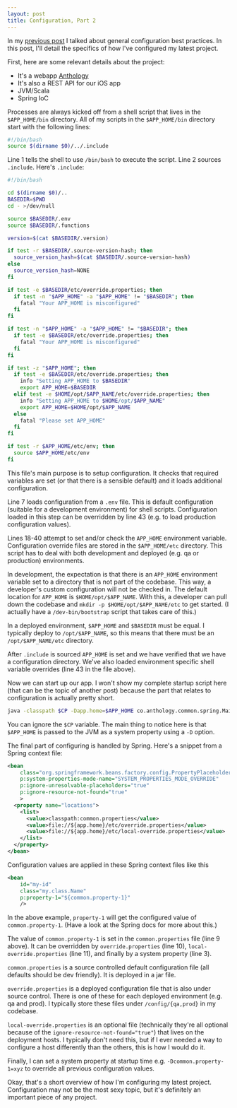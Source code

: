 ```yaml
---
layout: post
title: Configuration, Part 2
---
```


In my [previous post](/2016/01/25/configuration/) I talked about general configuration best practices. In this post, I'll detail the specifics of how I've configured my latest project.

First, here are some relevant details about the project:

* It's a webapp [Anthology](https://anthology.co)
* It's also a REST API for our iOS app
* JVM/Scala
* Spring IoC

Processes are always kicked off from a shell script that lives in the `$APP_HOME/bin` directory. All of my scripts in the `$APP_HOME/bin` directory start with the following lines:

~~~ bash
#!/bin/bash
source $(dirname $0)/../.include
~~~

Line 1 tells the shell to use `/bin/bash` to execute the script. Line 2 sources `.include`. Here's `.include`:

~~~ bash
#!/bin/bash

cd $(dirname $0)/..
BASEDIR=$PWD
cd - >/dev/null

source $BASEDIR/.env
source $BASEDIR/.functions

version=$(cat $BASEDIR/.version)

if test -r $BASEDIR/.source-version-hash; then
  source_version_hash=$(cat $BASEDIR/.source-version-hash)
else
  source_version_hash=NONE
fi

if test -e $BASEDIR/etc/override.properties; then
  if test -n "$APP_HOME" -a "$APP_HOME" != "$BASEDIR"; then
    fatal "Your APP_HOME is misconfigured"
  fi
fi

if test -n "$APP_HOME" -a "$APP_HOME" != "$BASEDIR"; then
  if test -e $BASEDIR/etc/override.properties; then
    fatal "Your APP_HOME is misconfigured"
  fi
fi

if test -z "$APP_HOME"; then
  if test -e $BASEDIR/etc/override.properties; then
    info "Setting APP_HOME to $BASEDIR"
    export APP_HOME=$BASEDIR
  elif test -e $HOME/opt/$APP_NAME/etc/override.properties; then
    info "Setting APP_HOME to $HOME/opt/$APP_NAME"
    export APP_HOME=$HOME/opt/$APP_NAME
  else
    fatal "Please set APP_HOME"
  fi
fi

if test -r $APP_HOME/etc/env; then
  source $APP_HOME/etc/env
fi
~~~

This file's main purpose is to setup configuration. It checks that required variables are set (or that there is a sensible default) and it loads additional configuration.

Line 7 loads configuration from a `.env` file. This is default configuration (suitable for a development environment) for shell scripts. Configuration loaded in this step can be overridden by line 43 (e.g. to load production configuration values).

Lines 18-40 attempt to set and/or check the `APP_HOME` environment variable. Configuration override files are stored in the `$APP_HOME/etc` directory. This script has to deal with both development and deployed (e.g. qa or production) environments.

In development, the expectation is that there is an `APP_HOME` environment variable set to a directory that is not part of the codebase. This way, a developer's custom configuration will not be checked in. The default location for `APP_HOME` is `$HOME/opt/$APP_NAME`. With this, a developer can pull down the codebase and `mkdir -p $HOME/opt/$APP_NAME/etc` to get started. (I actually have a `/dev-bin/bootstrap` script that takes care of this.)

In a deployed environment, `$APP_HOME` and `$BASEDIR` must be equal. I typically deploy to `/opt/$APP_NAME`, so this means that there must be an `/opt/$APP_NAME/etc` directory.

After `.include` is sourced `APP_HOME` is set and we have verified that we have a configuration directory. We've also loaded environment specific shell variable overrides (line 43 in the file above).

Now we can start up our app. I won't show my complete startup script here (that can be the topic of another post) because the part that relates to configuration is actually pretty short.

~~~ bash
java -classpath $CP -Dapp.home=$APP_HOME co.anthology.common.spring.Main "$@"
~~~

You can ignore the `$CP` variable. The main thing to notice here is that `$APP_HOME` is passed to the JVM as a system property using a `-D` option.

The final part of configuring is handled by Spring. Here's a snippet from a Spring context file:

~~~ xml
<bean
    class="org.springframework.beans.factory.config.PropertyPlaceholderConfigurer"
    p:system-properties-mode-name="SYSTEM_PROPERTIES_MODE_OVERRIDE"
    p:ignore-unresolvable-placeholders="true"
    p:ignore-resource-not-found="true"
    >
  <property name="locations">
    <list>
      <value>classpath:common.properties</value>
      <value>file://${app.home}/etc/override.properties</value>
      <value>file://${app.home}/etc/local-override.properties</value>
    </list>
  </property>
</bean>
~~~

Configuration values are applied in these Spring context files like this

~~~ xml
<bean
    id="my-id"
    class="my.class.Name"
    p:property-1="${common.property-1}"
    />
~~~

In the above example, `property-1` will get the configured value of `common.property-1`. (Have a look at the Spring docs for more about this.)

The value of `common.property-1` is set in the `common.properties` file (line 9 above). It can be overridden by `override.properties` (line 10), `local-override.properties` (line 11), and finally by a system property (line 3).

`common.properties` is a source controlled default configuration file (all defaults should be dev friendly). It is deployed in a jar file.

`override.properties` is a deployed configuration file that is also under source control. There is one of these for each deployed environment (e.g. qa and prod). I typically store these files under `/config/{qa,prod}` in my codebase.

`local-override.properties` is an optional file (technically they're all optional because of the `ignore-resource-not-found="true"`) that lives on the deployment hosts. I typically don't need this, but if I ever needed a way to configure a host differently than the others, this is how I would do it.

Finally, I can set a system property at startup time e.g. `-Dcommon.property-1=xyz` to override all previous configuration values.

Okay, that's a short overview of how I'm configuring my latest project. Configuration may not be the most sexy topic, but it's definitely an important piece of any project.
